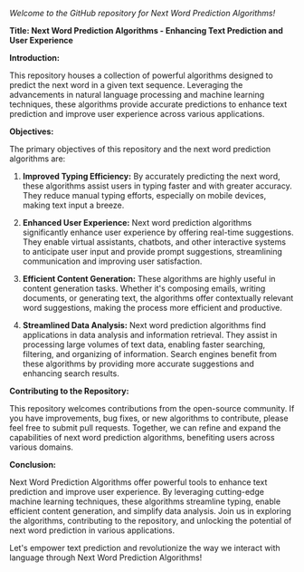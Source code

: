 *Welcome to the GitHub repository for Next Word Prediction Algorithms!* 

**Title: Next Word Prediction Algorithms - Enhancing Text Prediction and User Experience**


**Introduction:**

This repository houses a collection of powerful algorithms designed to predict the next word in a given text sequence. Leveraging the advancements in natural language processing and machine learning techniques, these algorithms provide accurate predictions to enhance text prediction and improve user experience across various applications.

**Objectives:**

The primary objectives of this repository and the next word prediction algorithms are:

1. **Improved Typing Efficiency:** By accurately predicting the next word, these algorithms assist users in typing faster and with greater accuracy. They reduce manual typing efforts, especially on mobile devices, making text input a breeze.

2. **Enhanced User Experience:** Next word prediction algorithms significantly enhance user experience by offering real-time suggestions. They enable virtual assistants, chatbots, and other interactive systems to anticipate user input and provide prompt suggestions, streamlining communication and improving user satisfaction.

3. **Efficient Content Generation:** These algorithms are highly useful in content generation tasks. Whether it's composing emails, writing documents, or generating text, the algorithms offer contextually relevant word suggestions, making the process more efficient and productive.

4. **Streamlined Data Analysis:** Next word prediction algorithms find applications in data analysis and information retrieval. They assist in processing large volumes of text data, enabling faster searching, filtering, and organizing of information. Search engines benefit from these algorithms by providing more accurate suggestions and enhancing search results.

**Contributing to the Repository:**

This repository welcomes contributions from the open-source community. If you have improvements, bug fixes, or new algorithms to contribute, please feel free to submit pull requests. Together, we can refine and expand the capabilities of next word prediction algorithms, benefiting users across various domains.

**Conclusion:**

Next Word Prediction Algorithms offer powerful tools to enhance text prediction and improve user experience. By leveraging cutting-edge machine learning techniques, these algorithms streamline typing, enable efficient content generation, and simplify data analysis. Join us in exploring the algorithms, contributing to the repository, and unlocking the potential of next word prediction in various applications.

Let's empower text prediction and revolutionize the way we interact with language through Next Word Prediction Algorithms!
